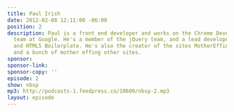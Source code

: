 ```yaml
---
title: Paul Irish
date: 2012-02-08 12:11:00 -06:00
position: 2
description: Paul is a front end developer and works on the Chrome Developer relations
  team at Google. He's a member of the jQuery team, and a lead developer on Modernizr
  and HTML5 Boilerplate. He's also the creator of the sites MotherEffingHSL, MotherEffingTextShadow,
  and a bunch of mother effing other sites.
sponsor: 
sponsor-link: 
sponsor-copy: ''
episode: 2
show: nbsp
mp3: http://podcasts-1.feedpress.co/10609/nbsp-2.mp3
layout: episode
---
```


